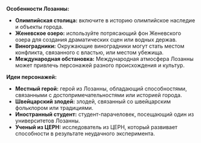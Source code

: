 **Особенности Лозанны:**

- **Олимпийская столица:** включите в историю олимпийское наследие и объекты города.
- **Женевское озеро:** используйте потрясающий фон Женевского озера для создания драматических сцен или водных держав.
- **Виноградники:** Окружающие виноградники могут стать местом конфликта, связанного с властью, или местом убежища.
- **Международная обстановка:** Международная атмосфера Лозанны может привлечь персонажей разного происхождения и культур.




**Идеи персонажей:**

- **Местный герой:** герой из Лозанны, обладающий способностями, связанными с достопримечательностями или историей города.
- **Швейцарский злодей:** злодей, связанный со швейцарским фольклором или традициями.
- **Иностранный студент:** студент-парачеловек, посещающий один из университетов Лозанны.
- **Ученый из ЦЕРН:** исследователь из ЦЕРН, который развивает способности в результате неудачного эксперимента.